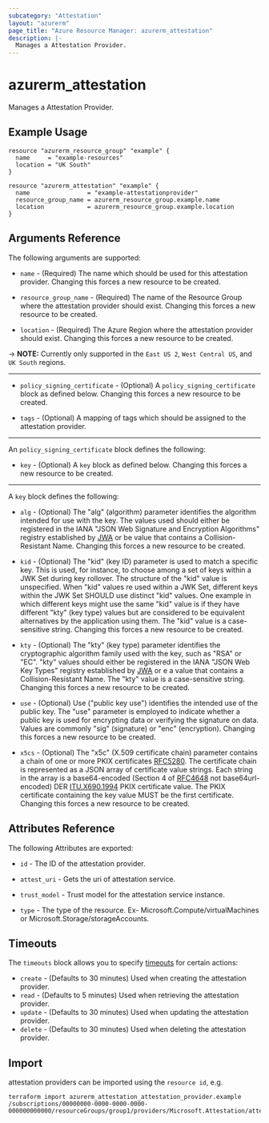 ```yaml
---
subcategory: "Attestation"
layout: "azurerm"
page_title: "Azure Resource Manager: azurerm_attestation"
description: |-
  Manages a Attestation Provider.
---
```


# azurerm_attestation

Manages a Attestation Provider.

## Example Usage

```hcl
resource "azurerm_resource_group" "example" {
  name     = "example-resources"
  location = "UK South"
}

resource "azurerm_attestation" "example" {
  name                = "example-attestationprovider"
  resource_group_name = azurerm_resource_group.example.name
  location            = azurerm_resource_group.example.location
}
```

## Arguments Reference

The following arguments are supported:

* `name` - (Required) The name which should be used for this attestation provider. Changing this forces a new resource to be created.

* `resource_group_name` - (Required) The name of the Resource Group where the attestation provider should exist. Changing this forces a new resource to be created.

* `location` - (Required) The Azure Region where the attestation provider should exist. Changing this forces a new resource to be created.

-> **NOTE:** Currently only supported in the `East US 2`, `West Central US`, and `UK South` regions.

---

* `policy_signing_certificate` - (Optional)  A `policy_signing_certificate` block as defined below. Changing this forces a new resource to be created.

* `tags` - (Optional) A mapping of tags which should be assigned to the attestation provider.

---

An `policy_signing_certificate` block defines the following:

* `key` - (Optional)  A `key` block as defined below. Changing this forces a new resource to be created.

---

A `key` block defines the following:

* `alg` - (Optional) The "alg" (algorithm) parameter identifies the algorithm intended for use with the key.  The values used should either be registered in the IANA "JSON Web Signature and Encryption Algorithms" registry established by [JWA](https://tools.ietf.org/html/rfc7518) or be value that contains a Collision-Resistant Name. Changing this forces a new resource to be created.

* `kid` - (Optional) The "kid" (key ID) parameter is used to match a specific key.  This is used, for instance, to choose among a set of keys within a JWK Set during key rollover. The structure of the "kid" value is unspecified.  When "kid" values re used within a JWK Set, different keys within the JWK Set SHOULD use distinct "kid" values. One example in which different keys might use the same "kid" value is if they have different "kty" (key type) values but are considered to be equivalent alternatives by the application using them. The "kid" value is a case-sensitive string. Changing this forces a new resource to be created.

* `kty` - (Optional) The "kty" (key type) parameter identifies the cryptographic algorithm family used with the key, such as "RSA" or "EC". "kty" values should either be registered in the IANA "JSON Web Key Types" registry established by [JWA](https://tools.ietf.org/html/rfc7518) or  e a value that contains a Collision-Resistant Name.  The "kty" value is a case-sensitive string. Changing this forces a new resource to be created.

* `use` - (Optional) Use ("public key use") identifies the intended use of the public key. The "use" parameter is employed to indicate whether a public key is used for encrypting data or verifying the signature on data. Values are commonly "sig" (signature) or "enc" (encryption). Changing this forces a new resource to be created.

* `x5cs` - (Optional) The "x5c" (X.509 certificate chain) parameter contains a chain of one or more PKIX certificates [RFC5280](https://tools.ietf.org/html/rfc5280).  The certificate chain is represented as a JSON array of certificate value strings.  Each string in the array is a base64-encoded (Section 4 of [RFC4648](https://tools.ietf.org/html/rfc4648) not base64url-encoded) DER [ITU.X690.1994](https://www.itu.int/rec/T-REC-X.690) PKIX certificate value. The PKIX certificate containing the key value MUST be the first certificate. Changing this forces a new resource to be created.

## Attributes Reference

The following Attributes are exported: 

* `id` - The ID of the attestation provider.

* `attest_uri` - Gets the uri of attestation service.

* `trust_model` - Trust model for the attestation service instance.

* `type` - The type of the resource. Ex- Microsoft.Compute/virtualMachines or Microsoft.Storage/storageAccounts.

## Timeouts

The `timeouts` block allows you to specify [timeouts](https://www.terraform.io/docs/configuration/resources.html#timeouts) for certain actions:

* `create` - (Defaults to 30 minutes) Used when creating the attestation provider.
* `read` - (Defaults to 5 minutes) Used when retrieving the attestation provider.
* `update` - (Defaults to 30 minutes) Used when updating the attestation provider.
* `delete` - (Defaults to 30 minutes) Used when deleting the attestation provider.

## Import

attestation providers can be imported using the `resource id`, e.g.

```shell
terraform import azurerm_attestation_attestation_provider.example /subscriptions/00000000-0000-0000-0000-000000000000/resourceGroups/group1/providers/Microsoft.Attestation/attestationProviders/provider1
```

